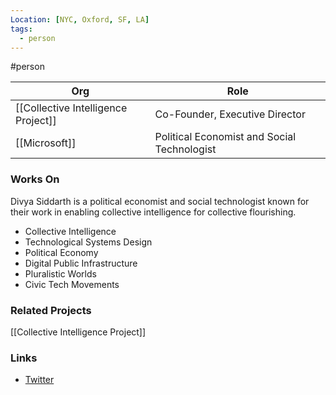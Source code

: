 ```yaml
---
Location: [NYC, Oxford, SF, LA]
tags:
  - person
---
```

#person

| Org                                 | Role                                        |
| ----------------------------------- | ------------------------------------------- |
| [[Collective Intelligence Project]] | Co-Founder, Executive Director              |
| [[Microsoft]]                       | Political Economist and Social Technologist |

### Works On
Divya Siddarth is a political economist and social technologist known for their work in enabling collective intelligence for collective flourishing.

- Collective Intelligence
- Technological Systems Design
- Political Economy
- Digital Public Infrastructure
- Pluralistic Worlds
- Civic Tech Movements

### Related Projects

[[Collective Intelligence Project]]

### Links
- [Twitter](https://twitter.com/divyasiddarth)
